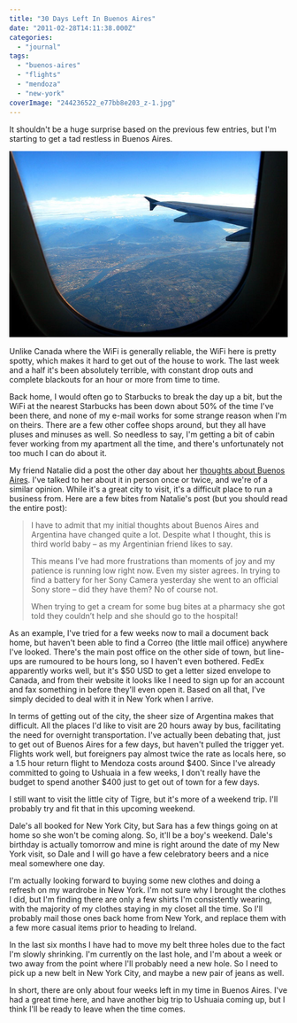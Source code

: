 ```yaml
---
title: "30 Days Left In Buenos Aires"
date: "2011-02-28T14:11:38.000Z"
categories: 
  - "journal"
tags: 
  - "buenos-aires"
  - "flights"
  - "mendoza"
  - "new-york"
coverImage: "244236522_e77bb8e203_z-1.jpg"
---
```


It shouldn't be a huge surprise based on the previous few entries, but I'm starting to get a tad restless in Buenos Aires.

[![](images/244236522_e77bb8e203_z-1.jpg)](http://www.migratorynerd.com/wordpress/wp-content/uploads/2011/02/244236522_e77bb8e203_z-1.jpg)

Unlike Canada where the WiFi is generally reliable, the WiFi here is pretty spotty, which makes it hard to get out of the house to work. The last week and a half it's been absolutely terrible, with constant drop outs and complete blackouts for an hour or more from time to time.

Back home, I would often go to Starbucks to break the day up a bit, but the WiFi at the nearest Starbucks has been down about 50% of the time I've been there, and none of my e-mail works for some strange reason when I'm on theirs. There are a few other coffee shops around, but they all have pluses and minuses as well. So needless to say, I'm getting a bit of cabin fever working from my apartment all the time, and there's unfortunately not too much I can do about it.

My friend Natalie did a post the other day about her [thoughts about Buenos Aires](http://nataliesisson.com/22-reasons-to-love-and-hate-buenos-aires-and-argentina/). I've talked to her about it in person once or twice, and we're of a similar opinion. While it's a great city to visit, it's a difficult place to run a business from. Here are a few bites from Natalie's post (but you should read the entire post):

> I have to admit that my initial thoughts about Buenos Aires and Argentina have changed quite a lot. Despite what I thought, this is third world baby – as my Argentinian friend likes to say.
> 
> This means I’ve had more frustrations than moments of joy and my patience is running low right now. Even my sister agrees. In trying to find a battery for her Sony Camera yesterday she went to an official Sony store – did they have them? No of course not.
> 
> When trying to get a cream for some bug bites at a pharmacy she got told they couldn’t help and she should go to the hospital!

As an example, I've tried for a few weeks now to mail a document back home, but haven't been able to find a Correo (the little mail office) anywhere I've looked. There's the main post office on the other side of town, but line-ups are rumoured to be hours long, so I haven't even bothered. FedEx apparently works well, but it's $50 USD to get a letter sized envelope to Canada, and from their website it looks like I need to sign up for an account and fax something in before they'll even open it. Based on all that, I've simply decided to deal with it in New York when I arrive.

In terms of getting out of the city, the sheer size of Argentina makes that difficult. All the places I'd like to visit are 20 hours away by bus, facilitating the need for overnight transportation. I've actually been debating that, just to get out of Buenos Aires for a few days, but haven't pulled the trigger yet. Flights work well, but foreigners pay almost twice the rate as locals here, so a 1.5 hour return flight to Mendoza costs around $400. Since I've already committed to going to Ushuaia in a few weeks, I don't really have the budget to spend another $400 just to get out of town for a few days.

I still want to visit the little city of Tigre, but it's more of a weekend trip. I'll probably try and fit that in this upcoming weekend.

Dale's all booked for New York City, but Sara has a few things going on at home so she won't be coming along. So, it'll be a boy's weekend. Dale's birthday is actually tomorrow and mine is right around the date of my New York visit, so Dale and I will go have a few celebratory beers and a nice meal somewhere one day.

I'm actually looking forward to buying some new clothes and doing a refresh on my wardrobe in New York. I'm not sure why I brought the clothes I did, but I'm finding there are only a few shirts I'm consistently wearing, with the majority of my clothes staying in my closet all the time. So I'll probably mail those ones back home from New York, and replace them with a few more casual items prior to heading to Ireland.

In the last six months I have had to move my belt three holes due to the fact I'm slowly shrinking. I'm currently on the last hole, and I'm about a week or two away from the point where I'll probably need a new hole. So I need to pick up a new belt in New York City, and maybe a new pair of jeans as well.

In short, there are only about four weeks left in my time in Buenos Aires. I've had a great time here, and have another big trip to Ushuaia coming up, but I think I'll be ready to leave when the time comes.
